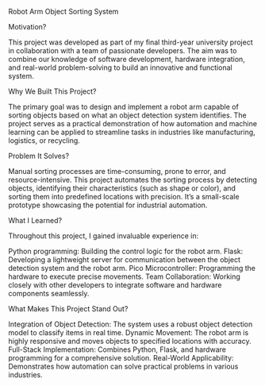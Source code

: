 Robot Arm Object Sorting System

Motivation?

This project was developed as part of my final third-year university project in collaboration with a team of passionate developers. The aim was to combine our knowledge of software development, hardware integration, and real-world problem-solving to build an innovative and functional system.

Why We Built This Project?

The primary goal was to design and implement a robot arm capable of sorting objects based on what an object detection system identifies. The project serves as a practical demonstration of how automation and machine learning can be applied to streamline tasks in industries like manufacturing, logistics, or recycling.

Problem It Solves?

Manual sorting processes are time-consuming, prone to error, and resource-intensive. This project automates the sorting process by detecting objects, identifying their characteristics (such as shape or color), and sorting them into predefined locations with precision. It’s a small-scale prototype showcasing the potential for industrial automation.

What I Learned?

Throughout this project, I gained invaluable experience in:

Python programming: Building the control logic for the robot arm.
Flask: Developing a lightweight server for communication between the object detection system and the robot arm.
Pico Microcontroller: Programming the hardware to execute precise movements.
Team Collaboration: Working closely with other developers to integrate software and hardware components seamlessly.

What Makes This Project Stand Out?

Integration of Object Detection: The system uses a robust object detection model to classify items in real time.
Dynamic Movement: The robot arm is highly responsive and moves objects to specified locations with accuracy.
Full-Stack Implementation: Combines Python, Flask, and hardware programming for a comprehensive solution.
Real-World Applicability: Demonstrates how automation can solve practical problems in various industries.

